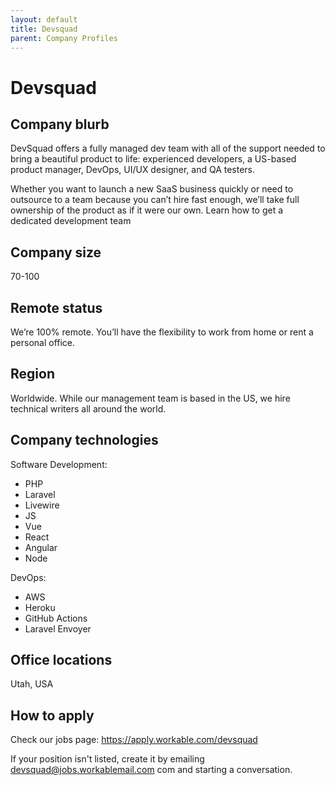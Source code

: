 ```yaml
---
layout: default
title: Devsquad
parent: Company Profiles
---
```


# Devsquad

## Company blurb

DevSquad offers a fully managed dev team with all of the support needed to bring a beautiful product to life: experienced developers, a US-based product manager, DevOps, UI/UX designer, and QA testers.

Whether you want to launch a new SaaS business quickly or need to outsource to a team because you can’t hire fast enough, we’ll take full ownership of the product as if it were our own. Learn how to get a dedicated development team

## Company size

70-100

## Remote status

We’re 100% remote. You’ll have the flexibility to work from home or rent a personal office.

## Region

Worldwide. While our management team is based in the US, we hire technical writers all around the world.

## Company technologies

Software Development:

* PHP
* Laravel
* Livewire
* JS
* Vue
* React
* Angular
* Node

DevOps:

* AWS
* Heroku
* GitHub Actions
* Laravel Envoyer

## Office locations

Utah, USA

## How to apply

Check our jobs page: https://apply.workable.com/devsquad

If your position isn't listed, create it by emailing devsquad@jobs.workablemail.com com and starting a conversation.
